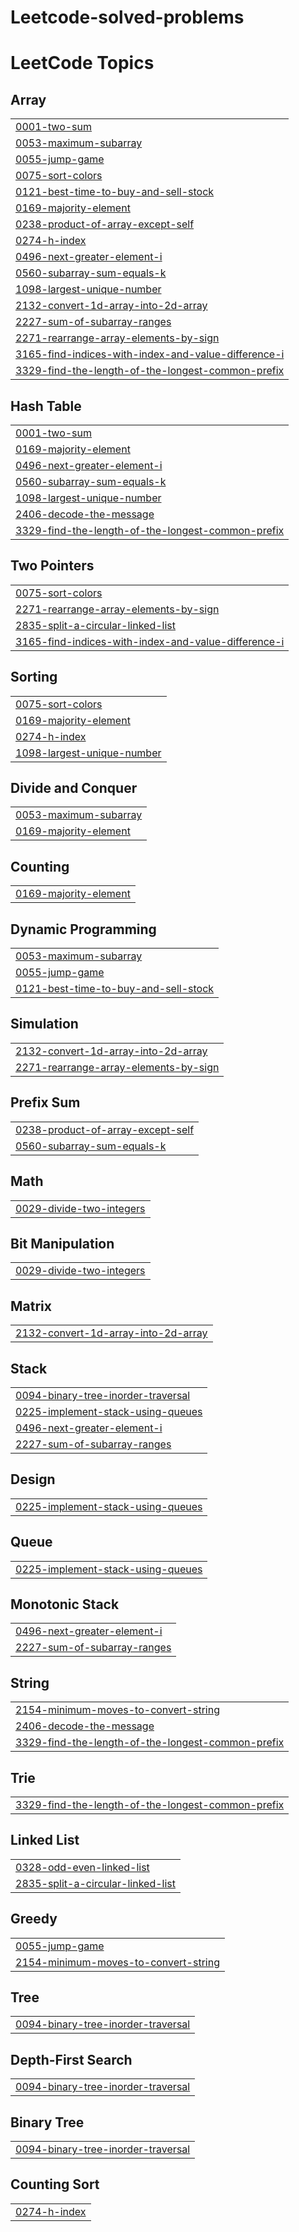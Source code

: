 # Leetcode-solved-problems
<!---LeetCode Topics Start-->
# LeetCode Topics
## Array
|  |
| ------- |
| [0001-two-sum](https://github.com/shinieaggarwal72/Leetcode-solved-problems/tree/master/0001-two-sum) |
| [0053-maximum-subarray](https://github.com/shinieaggarwal72/Leetcode-solved-problems/tree/master/0053-maximum-subarray) |
| [0055-jump-game](https://github.com/shinieaggarwal72/Leetcode-solved-problems/tree/master/0055-jump-game) |
| [0075-sort-colors](https://github.com/shinieaggarwal72/Leetcode-solved-problems/tree/master/0075-sort-colors) |
| [0121-best-time-to-buy-and-sell-stock](https://github.com/shinieaggarwal72/Leetcode-solved-problems/tree/master/0121-best-time-to-buy-and-sell-stock) |
| [0169-majority-element](https://github.com/shinieaggarwal72/Leetcode-solved-problems/tree/master/0169-majority-element) |
| [0238-product-of-array-except-self](https://github.com/shinieaggarwal72/Leetcode-solved-problems/tree/master/0238-product-of-array-except-self) |
| [0274-h-index](https://github.com/shinieaggarwal72/Leetcode-solved-problems/tree/master/0274-h-index) |
| [0496-next-greater-element-i](https://github.com/shinieaggarwal72/Leetcode-solved-problems/tree/master/0496-next-greater-element-i) |
| [0560-subarray-sum-equals-k](https://github.com/shinieaggarwal72/Leetcode-solved-problems/tree/master/0560-subarray-sum-equals-k) |
| [1098-largest-unique-number](https://github.com/shinieaggarwal72/Leetcode-solved-problems/tree/master/1098-largest-unique-number) |
| [2132-convert-1d-array-into-2d-array](https://github.com/shinieaggarwal72/Leetcode-solved-problems/tree/master/2132-convert-1d-array-into-2d-array) |
| [2227-sum-of-subarray-ranges](https://github.com/shinieaggarwal72/Leetcode-solved-problems/tree/master/2227-sum-of-subarray-ranges) |
| [2271-rearrange-array-elements-by-sign](https://github.com/shinieaggarwal72/Leetcode-solved-problems/tree/master/2271-rearrange-array-elements-by-sign) |
| [3165-find-indices-with-index-and-value-difference-i](https://github.com/shinieaggarwal72/Leetcode-solved-problems/tree/master/3165-find-indices-with-index-and-value-difference-i) |
| [3329-find-the-length-of-the-longest-common-prefix](https://github.com/shinieaggarwal72/Leetcode-solved-problems/tree/master/3329-find-the-length-of-the-longest-common-prefix) |
## Hash Table
|  |
| ------- |
| [0001-two-sum](https://github.com/shinieaggarwal72/Leetcode-solved-problems/tree/master/0001-two-sum) |
| [0169-majority-element](https://github.com/shinieaggarwal72/Leetcode-solved-problems/tree/master/0169-majority-element) |
| [0496-next-greater-element-i](https://github.com/shinieaggarwal72/Leetcode-solved-problems/tree/master/0496-next-greater-element-i) |
| [0560-subarray-sum-equals-k](https://github.com/shinieaggarwal72/Leetcode-solved-problems/tree/master/0560-subarray-sum-equals-k) |
| [1098-largest-unique-number](https://github.com/shinieaggarwal72/Leetcode-solved-problems/tree/master/1098-largest-unique-number) |
| [2406-decode-the-message](https://github.com/shinieaggarwal72/Leetcode-solved-problems/tree/master/2406-decode-the-message) |
| [3329-find-the-length-of-the-longest-common-prefix](https://github.com/shinieaggarwal72/Leetcode-solved-problems/tree/master/3329-find-the-length-of-the-longest-common-prefix) |
## Two Pointers
|  |
| ------- |
| [0075-sort-colors](https://github.com/shinieaggarwal72/Leetcode-solved-problems/tree/master/0075-sort-colors) |
| [2271-rearrange-array-elements-by-sign](https://github.com/shinieaggarwal72/Leetcode-solved-problems/tree/master/2271-rearrange-array-elements-by-sign) |
| [2835-split-a-circular-linked-list](https://github.com/shinieaggarwal72/Leetcode-solved-problems/tree/master/2835-split-a-circular-linked-list) |
| [3165-find-indices-with-index-and-value-difference-i](https://github.com/shinieaggarwal72/Leetcode-solved-problems/tree/master/3165-find-indices-with-index-and-value-difference-i) |
## Sorting
|  |
| ------- |
| [0075-sort-colors](https://github.com/shinieaggarwal72/Leetcode-solved-problems/tree/master/0075-sort-colors) |
| [0169-majority-element](https://github.com/shinieaggarwal72/Leetcode-solved-problems/tree/master/0169-majority-element) |
| [0274-h-index](https://github.com/shinieaggarwal72/Leetcode-solved-problems/tree/master/0274-h-index) |
| [1098-largest-unique-number](https://github.com/shinieaggarwal72/Leetcode-solved-problems/tree/master/1098-largest-unique-number) |
## Divide and Conquer
|  |
| ------- |
| [0053-maximum-subarray](https://github.com/shinieaggarwal72/Leetcode-solved-problems/tree/master/0053-maximum-subarray) |
| [0169-majority-element](https://github.com/shinieaggarwal72/Leetcode-solved-problems/tree/master/0169-majority-element) |
## Counting
|  |
| ------- |
| [0169-majority-element](https://github.com/shinieaggarwal72/Leetcode-solved-problems/tree/master/0169-majority-element) |
## Dynamic Programming
|  |
| ------- |
| [0053-maximum-subarray](https://github.com/shinieaggarwal72/Leetcode-solved-problems/tree/master/0053-maximum-subarray) |
| [0055-jump-game](https://github.com/shinieaggarwal72/Leetcode-solved-problems/tree/master/0055-jump-game) |
| [0121-best-time-to-buy-and-sell-stock](https://github.com/shinieaggarwal72/Leetcode-solved-problems/tree/master/0121-best-time-to-buy-and-sell-stock) |
## Simulation
|  |
| ------- |
| [2132-convert-1d-array-into-2d-array](https://github.com/shinieaggarwal72/Leetcode-solved-problems/tree/master/2132-convert-1d-array-into-2d-array) |
| [2271-rearrange-array-elements-by-sign](https://github.com/shinieaggarwal72/Leetcode-solved-problems/tree/master/2271-rearrange-array-elements-by-sign) |
## Prefix Sum
|  |
| ------- |
| [0238-product-of-array-except-self](https://github.com/shinieaggarwal72/Leetcode-solved-problems/tree/master/0238-product-of-array-except-self) |
| [0560-subarray-sum-equals-k](https://github.com/shinieaggarwal72/Leetcode-solved-problems/tree/master/0560-subarray-sum-equals-k) |
## Math
|  |
| ------- |
| [0029-divide-two-integers](https://github.com/shinieaggarwal72/Leetcode-solved-problems/tree/master/0029-divide-two-integers) |
## Bit Manipulation
|  |
| ------- |
| [0029-divide-two-integers](https://github.com/shinieaggarwal72/Leetcode-solved-problems/tree/master/0029-divide-two-integers) |
## Matrix
|  |
| ------- |
| [2132-convert-1d-array-into-2d-array](https://github.com/shinieaggarwal72/Leetcode-solved-problems/tree/master/2132-convert-1d-array-into-2d-array) |
## Stack
|  |
| ------- |
| [0094-binary-tree-inorder-traversal](https://github.com/shinieaggarwal72/Leetcode-solved-problems/tree/master/0094-binary-tree-inorder-traversal) |
| [0225-implement-stack-using-queues](https://github.com/shinieaggarwal72/Leetcode-solved-problems/tree/master/0225-implement-stack-using-queues) |
| [0496-next-greater-element-i](https://github.com/shinieaggarwal72/Leetcode-solved-problems/tree/master/0496-next-greater-element-i) |
| [2227-sum-of-subarray-ranges](https://github.com/shinieaggarwal72/Leetcode-solved-problems/tree/master/2227-sum-of-subarray-ranges) |
## Design
|  |
| ------- |
| [0225-implement-stack-using-queues](https://github.com/shinieaggarwal72/Leetcode-solved-problems/tree/master/0225-implement-stack-using-queues) |
## Queue
|  |
| ------- |
| [0225-implement-stack-using-queues](https://github.com/shinieaggarwal72/Leetcode-solved-problems/tree/master/0225-implement-stack-using-queues) |
## Monotonic Stack
|  |
| ------- |
| [0496-next-greater-element-i](https://github.com/shinieaggarwal72/Leetcode-solved-problems/tree/master/0496-next-greater-element-i) |
| [2227-sum-of-subarray-ranges](https://github.com/shinieaggarwal72/Leetcode-solved-problems/tree/master/2227-sum-of-subarray-ranges) |
## String
|  |
| ------- |
| [2154-minimum-moves-to-convert-string](https://github.com/shinieaggarwal72/Leetcode-solved-problems/tree/master/2154-minimum-moves-to-convert-string) |
| [2406-decode-the-message](https://github.com/shinieaggarwal72/Leetcode-solved-problems/tree/master/2406-decode-the-message) |
| [3329-find-the-length-of-the-longest-common-prefix](https://github.com/shinieaggarwal72/Leetcode-solved-problems/tree/master/3329-find-the-length-of-the-longest-common-prefix) |
## Trie
|  |
| ------- |
| [3329-find-the-length-of-the-longest-common-prefix](https://github.com/shinieaggarwal72/Leetcode-solved-problems/tree/master/3329-find-the-length-of-the-longest-common-prefix) |
## Linked List
|  |
| ------- |
| [0328-odd-even-linked-list](https://github.com/shinieaggarwal72/Leetcode-solved-problems/tree/master/0328-odd-even-linked-list) |
| [2835-split-a-circular-linked-list](https://github.com/shinieaggarwal72/Leetcode-solved-problems/tree/master/2835-split-a-circular-linked-list) |
## Greedy
|  |
| ------- |
| [0055-jump-game](https://github.com/shinieaggarwal72/Leetcode-solved-problems/tree/master/0055-jump-game) |
| [2154-minimum-moves-to-convert-string](https://github.com/shinieaggarwal72/Leetcode-solved-problems/tree/master/2154-minimum-moves-to-convert-string) |
## Tree
|  |
| ------- |
| [0094-binary-tree-inorder-traversal](https://github.com/shinieaggarwal72/Leetcode-solved-problems/tree/master/0094-binary-tree-inorder-traversal) |
## Depth-First Search
|  |
| ------- |
| [0094-binary-tree-inorder-traversal](https://github.com/shinieaggarwal72/Leetcode-solved-problems/tree/master/0094-binary-tree-inorder-traversal) |
## Binary Tree
|  |
| ------- |
| [0094-binary-tree-inorder-traversal](https://github.com/shinieaggarwal72/Leetcode-solved-problems/tree/master/0094-binary-tree-inorder-traversal) |
## Counting Sort
|  |
| ------- |
| [0274-h-index](https://github.com/shinieaggarwal72/Leetcode-solved-problems/tree/master/0274-h-index) |
<!---LeetCode Topics End-->
